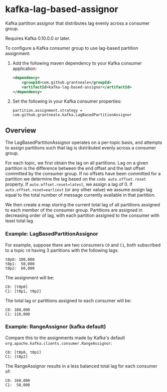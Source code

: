 # kafka-lag-based-assignor

Kafka partition assignor that distributes lag evenly across a consumer group.

Requires Kafka 0.10.0.0 or later.

To configure a Kafka consumer group to use lag-based partition assignment:

1.  Add the following maven dependency to your Kafka consumer application:
    ```xml
    <dependency>
        <groupId>com.github.grantneale</groupId>
        <artifactId>kafka-lag-based-assignor</artifactId>
    </dependency>
    ```  
2.  Set the following in your Kafka consumer properties:
    ```properties
    partition.assignment.strategy = com.github.grantneale.kafka.LagBasedPartitionAssignor
    ```  

## Overview

The LagBasedPartitionAssignor operates on a per-topic basis, and attempts to assign partitions such that lag is
distributed evenly across a consumer group.

For each topic, we first obtain the lag on all partitions.  Lag on a given partition is the difference between the
end offset and the last offset committed by the consumer group.  If no offsets have been committed for a partition we
determine the lag based on the `code auto.offset.reset` property.  If `auto.offset.reset=latest`, we assign a
lag of 0.  If `auto.offset.reset=earliest` (or any other value) we assume assign lag equal to the total number
of message currently available in that partition.

We then create a map storing the current total lag of all partitions assigned to each member of the consumer group.
Partitions are assigned in decreasing order of lag, with each partition assigned to the consumer with least total
lag.

### Example: LagBasedPartitionAssignor

For example, suppose there are two consumers `C0` and `C1`, both subscribed to a topic `t0` having 3 partitions with the
following lags:

    t0p0: 100,000
    t0p1:  50,000
    t0p2:  60,000

The assignment will be:

    C0: [t0p0]
    C1: [t0p1, t0p2]

The total lag or partitions assigned to each consumer will be:

    C0: 100,000
    C1: 110,000

### Example: RangeAssignor (kafka default)

Compare this to the assignments made by Kafka's default `org.apache.kafka.clients.consumer.RangeAssignor`:

    C0: [t0p0, t0p1]
    C1: [t0p2]

The RangeAssignor results in a less balanced total lag for each consumer of:

    C0: 160,000
    C1:  50,000
